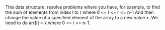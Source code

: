 This data structure, resolve problems where you have, for example, to find the sum of elements from index l to r where 0 <= l <= r <= n-1
And then change the value of a specified element of the array to a new value x. We need to do arr[i] = x where 0 <= i <= n-1.

